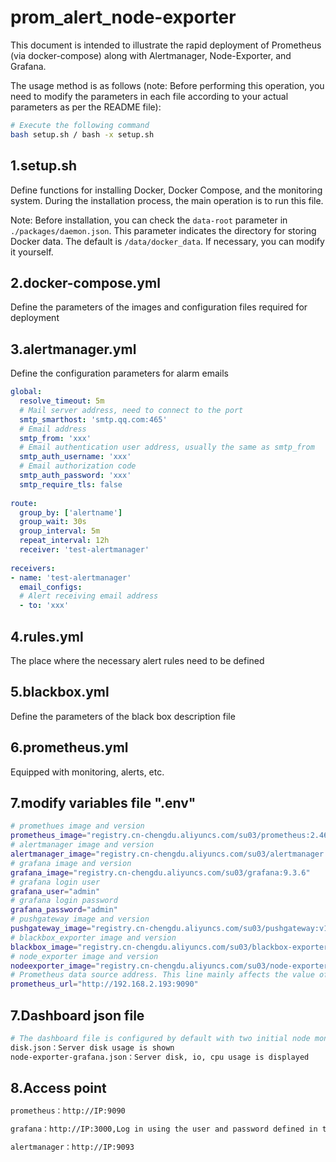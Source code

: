 # prom_alert_node-exporter

This document is intended to illustrate the rapid deployment of Prometheus (via docker-compose) along with Alertmanager, Node-Exporter, and Grafana.

The usage method is as follows (note: Before performing this operation, you need to modify the parameters in each file according to your actual parameters as per the README file):

```bash
# Execute the following command
bash setup.sh / bash -x setup.sh
```

## 1.setup.sh

Define functions for installing Docker, Docker Compose, and the monitoring system. During the installation process, the main operation is to run this file.

Note: Before installation, you can check the `data-root` parameter in `./packages/daemon.json`. This parameter indicates the directory for storing Docker data. The default is `/data/docker_data`. If necessary, you can modify it yourself.

## 2.docker-compose.yml

Define the parameters of the images and configuration files required for deployment

## 3.alertmanager.yml

Define the configuration parameters for alarm emails

```yaml
global:
  resolve_timeout: 5m
  # Mail server address, need to connect to the port
  smtp_smarthost: 'smtp.qq.com:465'   
  # Email address  
  smtp_from: 'xxx'        
  # Email authentication user address, usually the same as smtp_from        
  smtp_auth_username: 'xxx'
  # Email authorization code 
  smtp_auth_password: 'xxx'
  smtp_require_tls: false
 
route:
  group_by: ['alertname']
  group_wait: 30s
  group_interval: 5m
  repeat_interval: 12h
  receiver: 'test-alertmanager'
 
receivers:
- name: 'test-alertmanager'
  email_configs:
  # Alert receiving email address
  - to: 'xxx'  
```

## 4.rules.yml

The place where the necessary alert rules need to be defined

## 5.blackbox.yml

Define the parameters of the black box description file

## 6.prometheus.yml

Equipped with monitoring, alerts, etc.

## 7.modify variables file ".env"

```bash
# promethues image and version
prometheus_image="registry.cn-chengdu.aliyuncs.com/su03/prometheus:2.46.0-debian-11-r5"
# alertmanager image and version
alertmanager_image="registry.cn-chengdu.aliyuncs.com/su03/alertmanager:0.25.0-debian-11-r171"
# grafana image and version
grafana_image="registry.cn-chengdu.aliyuncs.com/su03/grafana:9.3.6"
# grafana login user
grafana_user="admin"
# grafana login password
grafana_password="admin"
# pushgateway image and version
pushgateway_image="registry.cn-chengdu.aliyuncs.com/su03/pushgateway:v1.6.2"
# blackbox_exporter image and version
blackbox_image="registry.cn-chengdu.aliyuncs.com/su03/blackbox-exporter:0.25.0"
# node_exporter image and version
nodeexporter_image="registry.cn-chengdu.aliyuncs.com/su03/node-exporter:1.6.1-debian-11-r8"
# Prometheus data source address. This line mainly affects the value of "datasources.url" in the file "./config/datasources.yaml".
prometheus_url="http://192.168.2.193:9090"
```

## 7.Dashboard json file

```bash
# The dashboard file is configured by default with two initial node monitor panels.
disk.json：Server disk usage is shown
node-exporter-grafana.json：Server disk, io, cpu usage is displayed
```

## 8.Access point

```bash
prometheus：http://IP:9090

grafana：http://IP:3000,Log in using the user and password defined in the `.env` file

alertmanager：http://IP:9093
```